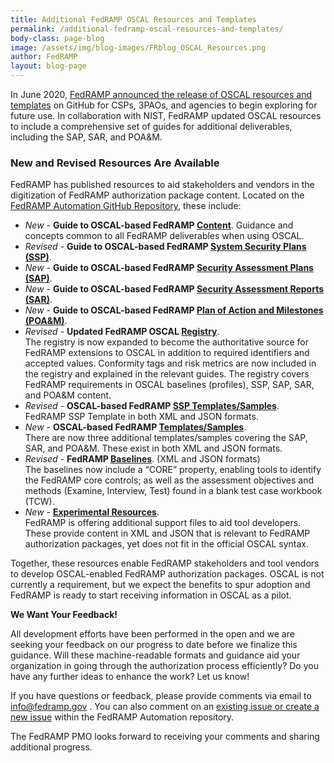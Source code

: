 ```yaml
---
title: Additional FedRAMP OSCAL Resources and Templates
permalink: /additional-fedramp-oscal-resources-and-templates/
body-class: page-blog
image: /assets/img/blog-images/FRblog_OSCAL_Resources.png
author: FedRAMP
layout: blog-page
---
```


In June 2020, <a href="https://www.fedramp.gov/using-the-fedramp-oscal-resources-and-templates/">FedRAMP announced the release of OSCAL resources and templates</a> on GitHub for CSPs, 3PAOs, and agencies to begin exploring for future use. In collaboration with NIST, FedRAMP updated OSCAL resources to include a comprehensive set of guides for additional deliverables, including the SAP, SAR, and POA&M. 

### New and Revised Resources Are Available


FedRAMP has published resources to aid stakeholders and vendors in the digitization of FedRAMP authorization package content. Located on the <a href="https://github.com/GSA/fedramp-automation">FedRAMP Automation GitHub Repository</a>, these include:


- *New* - **Guide to OSCAL-based FedRAMP <a href="https://github.com/GSA/fedramp-automation/raw/master/documents/rev4/Guide_to_OSCAL-based_FedRAMP_Content.pdf">Content</a>**. 
 Guidance and concepts common to all FedRAMP deliverables when using OSCAL. 
- *Revised* - **Guide to OSCAL-based FedRAMP <a href="https://github.com/GSA/fedramp-automation/blob/master/documents/rev4/Guide_to_OSCAL-based_FedRAMP_System_Security_Plans_(SSP)_rev4.pdf">System Security Plans (SSP)</a>**. 
- *New* - **Guide to OSCAL-based FedRAMP <a href="https://github.com/GSA/fedramp-automation/blob/master/documents/rev4/Guide_to_OSCAL-based_FedRAMP_Security_Assessment_Plans_(SAP)_rev4.pdf">Security Assessment Plans (SAP)</a>**. 
- *New* - **Guide to OSCAL-based FedRAMP <a href="https://github.com/GSA/fedramp-automation/blob/master/documents/rev4/Guide_to_OSCAL-based_FedRAMP_Security_Assessment_Reports_(SAR)_rev4.pdf">Security Assessment Reports (SAR)</a>**. 
- *New* - **Guide to OSCAL-based FedRAMP <a href="https://github.com/GSA/fedramp-automation/blob/master/documents/rev4/Guide_to_OSCAL-based_FedRAMP_Plan_of_Action_and_Milestones_(POAM)_rev4.pdf">Plan of Action and Milestones (POA&M)</a>**. 
- *Revised* - **Updated FedRAMP OSCAL <a href="https://github.com/GSA/fedramp-automation/raw/master/documents/FedRAMP_OSCAL_Registry.xlsx">Registry</a>**. <br/>
 The registry is now expanded to become the authoritative source for FedRAMP extensions to OSCAL in addition to required identifiers and accepted values. Conformity tags and risk metrics are now included in the registry and explained in the relevant guides. The registry covers FedRAMP requirements in OSCAL baselines (profiles), SSP, SAP, SAR, and POA&M content.
- *Revised* - **OSCAL-based FedRAMP <a href="https://github.com/GSA/fedramp-automation/tree/master/dist/content/rev4/templates/ssp">SSP Templates/Samples</a>**. <br/>
 FedRAMP SSP Template in both XML and JSON formats.
- *New* - **OSCAL-based FedRAMP <a href="https://github.com/GSA/fedramp-automation/tree/master/dist/content/rev4/templates">Templates/Samples</a>**.<br/> 
 There are now three additional templates/samples covering the SAP, SAR, and POA&M. These exist in both XML and JSON formats.
- *Revised* - **FedRAMP <a href="https://github.com/GSA/fedramp-automation/tree/master/dist/content/rev4/baselines">Baselines</a>**. (XML and JSON formats)<br/>
 The baselines now include a “CORE” property, enabling tools to identify the FedRAMP core controls; as well as the assessment objectives and methods (Examine, Interview, Test) found in a blank test case workbook (TCW).
- *New* - **<a href="https://github.com/GSA/fedramp-automation/tree/master/dist/content/rev4/resources">Experimental Resources</a>**. <br/>
 FedRAMP is offering additional support files to aid tool developers. These provide content in XML and JSON that is relevant to FedRAMP authorization packages, yet does not fit in the official OSCAL syntax. 

Together, these resources enable FedRAMP stakeholders and tool vendors to develop OSCAL-enabled FedRAMP authorization packages. OSCAL is not currently a requirement, but we expect the benefits to spur adoption and  FedRAMP is ready to start receiving information in OSCAL as a pilot.

**We Want Your Feedback!**

All development efforts have been performed in the open and we are seeking your feedback on our progress to date before we finalize this guidance. Will these machine-readable formats and guidance aid your organization in going through the authorization process efficiently? Do you have any further ideas to enhance the work? Let us know!

If you have questions or feedback, please provide comments via email to <a href="mailto:info@fedramp.gov">info@fedramp.gov </a>. You can also comment on an <a href="https://github.com/GSA/fedramp-automation/issues">existing issue or create a new issue</a> within the FedRAMP Automation repository. 

The FedRAMP PMO looks forward to receiving your comments and sharing additional progress.




